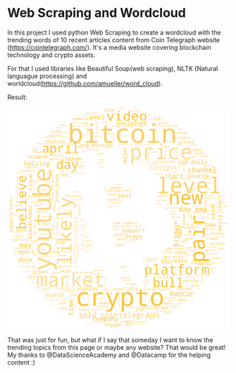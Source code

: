 # Web Scraping and Wordcloud

In this project I used python Web Scraping to create a wordcloud with the trending words of 10 recent articles content from Coin Telegraph website (https://cointelegraph.com/). It's a media website covering blockchain technology and crypto assets.

For that I used libraries like Beautiful Soup(web scraping), NLTK (Natural languague processing) and worldcloud(https://github.com/amueller/word_cloud).

Result:

![Bitcoin Wordcloud](bitcoin_wordcloud.png)

That was just for fun, but what if I say that someday I want to know the trending topics from this page or maybe any website? That would be great! My thanks to @DataScienceAcademy and @Datacamp for the helping content :)
